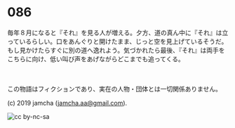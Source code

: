 

# 086

毎年８月になると『それ』を見る人が増える。夕方、道の真ん中に『それ』は立っているらしい。口をあんぐりと開けたまま、じっと空を見上げているそうだ。もし見かけたらすぐに別の道へ逸れよう。気づかれたら最後、『それ』は両手をこちらに向け、低い叫び声をあげながらどこまでも追ってくる。

<br>  
<br>  
この物語はフィクションであり、実在の人物・団体とは一切関係ありません。  

(c) 2019 jamcha (jamcha.aa@gmail.com).  

![cc by-nc-sa](https://i.creativecommons.org/l/by-nc-sa/4.0/88x31.png)  

